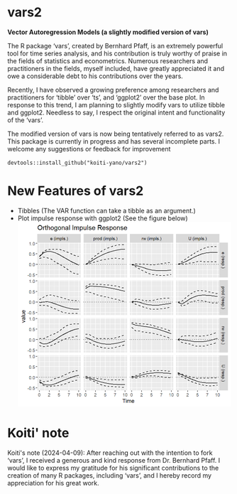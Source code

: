 # vars2
**Vector Autoregression Models (a slightly modified version of vars)**

The R package ‘vars’, created by Bernhard Pfaff, is an extremely powerful tool for time series analysis, and his contribution is truly worthy of praise in the fields of statistics and econometrics. Numerous researchers and practitioners in the fields, myself included, have greatly appreciated it and owe a considerable debt to his contributions over the years.

Recently, I have observed a growing preference among researchers and practitioners for ‘tibble’ over ‘ts’, and ‘ggplot2’ over the base plot. In response to this trend, I am planning to slightly modify vars to utilize tibble and ggplot2.  Needless to say, I respect the original intent and functionality of the ‘vars’.

The modified version of vars is now being tentatively referred to as vars2. This package is currently in progress and has several incomplete parts. I welcome any suggestions or feedback for improvement

```
devtools::install_github("koiti-yano/vars2")
```

# New Features of vars2
+ Tibbles (The VAR function can take a tibble as an argument.)
+ Plot impulse response with ggplot2 (See the figure below)
![Screenshot of ](tools/figure/plot_irf_with_vars2.png)

# Koiti' note
Koiti's note (2024-04-09): After reaching out with the intention to fork ‘vars’, I received a generous and kind response from Dr. Bernhard Pfaff. I would like to express my gratitude for his significant contributions to the creation of many R packages, including ‘vars’, and I hereby record my appreciation for his great work.
